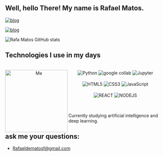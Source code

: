 ## Well, hello There! My name is Rafael Matos.

[![blog](https://img.shields.io/badge/GitHub-100000?style=for-the-badge&logo=github&logoColor=white)](https://github.com/RafadeMatos/Rafade-Matos.git)

[![blog](https://img.shields.io/badge/TensorFlow-FF6F00?style=for-the-badge&logo=tensorflow&logoColor=white)](https://openai.com/)

![Rafa Matos GitHub stats](https://github-readme-stats.vercel.app/api?username=RafadeMatos&show_icons=true&theme=highcontrast)

##  Technologies I use in my days
<div align="center"
<div style="display: inline_block"><br>
<img align="left" height= "200" width= "200" alt="Me" src="https://i.pinimg.com/564x/ca/41/0e/ca410edb22e3711158ae3103a565296c.jpg">
<img align="center" alt="Python" 
src="https://img.shields.io/badge/Python-14354C?style=for-the-badge&logo=python&logoColor=white">
<img align="center" alt="google collab" 
src="https://img.shields.io/badge/Colab-F9AB00?style=for-the-badge&logo=googlecolab&color=525252">
<img align="center" alt="Jupyter" 
src="https://img.shields.io/badge/Made%20with-Jupyter-orange?style=for-the-badge&logo=Jupyter">
<br/><br>
<img align="center" alt="HTML5" src="https://img.shields.io/badge/HTML5-E34F26?style=for-the-badge&logo=html5&logoColor=white">
<img align="center" alt="CSS3" src="https://img.shields.io/badge/CSS3-1572B6?style=for-the-badge&logo=css3&logoColor=white">
<img align="center" alt="JavaScript" src="https://img.shields.io/badge/JavaScript-323330?style=for-the-badge&logo=javascript&logoColor=F7DF1E"/>
<br><br>

<img align="center" alt="REACT" src="https://img.shields.io/badge/React-20232A?style=for-the-badge&logo=react&logoColor=61DAFB">
<img align="center" alt="NODEJS" src="https://img.shields.io/badge/Node.js-43853D?style=for-the-badge&logo=node.js&logoColor=white"/>
<br><br>

</div><br/>

Currently studying artificial intelligence and deep learning.

## ask me your questions:

- Rafaeldematosf@gmail.com
